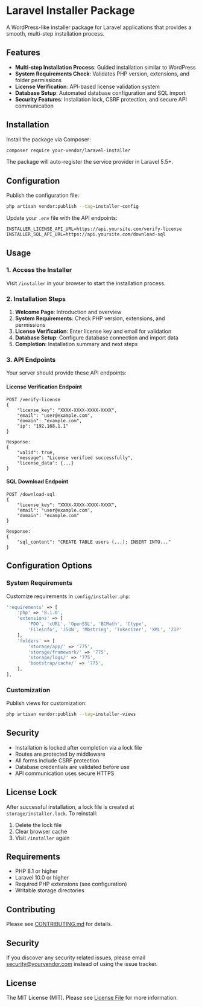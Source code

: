 # Laravel Installer Package

A WordPress-like installer package for Laravel applications that provides a smooth, multi-step installation process.

## Features

- **Multi-step Installation Process**: Guided installation similar to WordPress
- **System Requirements Check**: Validates PHP version, extensions, and folder permissions
- **License Verification**: API-based license validation system
- **Database Setup**: Automated database configuration and SQL import
- **Security Features**: Installation lock, CSRF protection, and secure API communication

## Installation

Install the package via Composer:

```bash
composer require your-vendor/laravel-installer
```

The package will auto-register the service provider in Laravel 5.5+.

## Configuration

Publish the configuration file:

```bash
php artisan vendor:publish --tag=installer-config
```

Update your `.env` file with the API endpoints:

```env
INSTALLER_LICENSE_API_URL=https://api.yoursite.com/verify-license
INSTALLER_SQL_API_URL=https://api.yoursite.com/download-sql
```

## Usage

### 1. Access the Installer

Visit `/installer` in your browser to start the installation process.

### 2. Installation Steps

1. **Welcome Page**: Introduction and overview
2. **System Requirements**: Check PHP version, extensions, and permissions
3. **License Verification**: Enter license key and email for validation
4. **Database Setup**: Configure database connection and import data
5. **Completion**: Installation summary and next steps

### 3. API Endpoints

Your server should provide these API endpoints:

#### License Verification Endpoint
```
POST /verify-license
{
    "license_key": "XXXX-XXXX-XXXX-XXXX",
    "email": "user@example.com",
    "domain": "example.com",
    "ip": "192.168.1.1"
}

Response:
{
    "valid": true,
    "message": "License verified successfully",
    "license_data": {...}
}
```

#### SQL Download Endpoint
```
POST /download-sql
{
    "license_key": "XXXX-XXXX-XXXX-XXXX",
    "email": "user@example.com",
    "domain": "example.com"
}

Response:
{
    "sql_content": "CREATE TABLE users (...); INSERT INTO..."
}
```

## Configuration Options

### System Requirements

Customize requirements in `config/installer.php`:

```php
'requirements' => [
    'php' => '8.1.0',
    'extensions' => [
        'PDO', 'cURL', 'OpenSSL', 'BCMath', 'Ctype',
        'Fileinfo', 'JSON', 'Mbstring', 'Tokenizer', 'XML', 'ZIP'
    ],
    'folders' => [
        'storage/app/' => '775',
        'storage/framework/' => '775',
        'storage/logs/' => '775',
        'bootstrap/cache/' => '775',
    ],
],
```

### Customization

Publish views for customization:

```bash
php artisan vendor:publish --tag=installer-views
```

## Security

- Installation is locked after completion via a lock file
- Routes are protected by middleware
- All forms include CSRF protection
- Database credentials are validated before use
- API communication uses secure HTTPS

## License Lock

After successful installation, a lock file is created at `storage/installer.lock`. To reinstall:

1. Delete the lock file
2. Clear browser cache
3. Visit `/installer` again

## Requirements

- PHP 8.1 or higher
- Laravel 10.0 or higher
- Required PHP extensions (see configuration)
- Writable storage directories

## Contributing

Please see [CONTRIBUTING.md](CONTRIBUTING.md) for details.

## Security

If you discover any security related issues, please email security@yourvendor.com instead of using the issue tracker.

## License

The MIT License (MIT). Please see [License File](LICENSE.md) for more information.